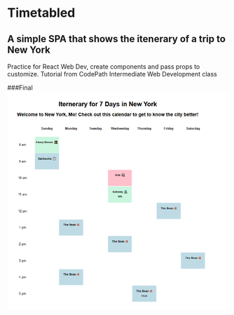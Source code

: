 # Timetabled
## A simple SPA that shows the itenerary of a trip to New York

Practice for React Web Dev, create components and pass props to customize.
Tutorial from CodePath Intermediate Web Development class

###Final 
![final SPA](https://github.com/tanveerm176/WebDev-Lab1/blob/main/image.png)
